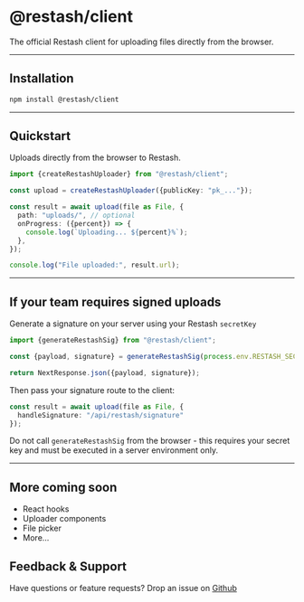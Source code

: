 # @restash/client

The official Restash client for uploading files directly from the browser.

---

## Installation

```bash
npm install @restash/client
````

---

## Quickstart

Uploads directly from the browser to Restash.

```typescript
import {createRestashUploader} from "@restash/client";

const upload = createRestashUploader({publicKey: "pk_..."});

const result = await upload(file as File, {
  path: "uploads/", // optional
  onProgress: ({percent}) => {
    console.log(`Uploading... ${percent}%`);
  },
});

console.log("File uploaded:", result.url);
```

---

## If your team requires signed uploads

Generate a signature on your server using your Restash `secretKey`

```typescript
import {generateRestashSig} from "@restash/client";

const {payload, signature} = generateRestashSig(process.env.RESTASH_SECRET_KEY!);

return NextResponse.json({payload, signature});
```

Then pass your signature route to the client:

```typescript
const result = await upload(file as File, {
  handleSignature: "/api/restash/signature"
});
```

Do not call `generateRestashSig` from the browser - this requires your secret key and must be executed in a server
environment only.

---

## More coming soon

- React hooks
- Uploader components
- File picker
- More...

## Feedback & Support

Have questions or feature requests?
Drop an issue on [Github](https://github.com/restashio/restash-client/issues)